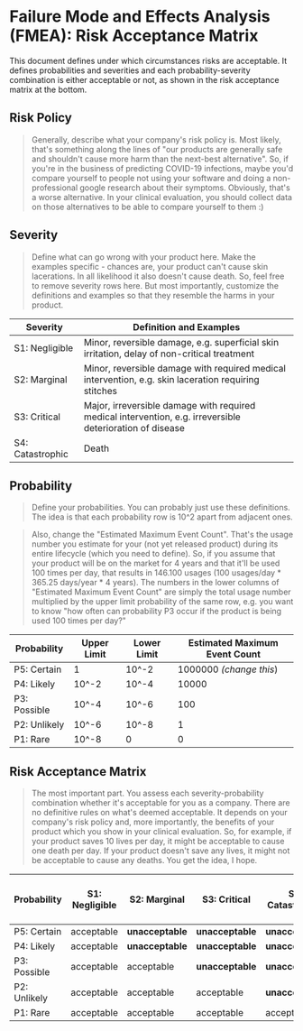 # Failure Mode and Effects Analysis (FMEA): Risk Acceptance Matrix

This document defines under which circumstances risks are acceptable. It defines probabilities and severities
and each probability-severity combination is either acceptable or not, as shown in the risk acceptance matrix
at the bottom.

## Risk Policy

> Generally, describe what your company's risk policy is. Most likely, that's something along the lines of "our
> products are generally safe and shouldn't cause more harm than the next-best alternative". So, if you're in
> the business of predicting COVID-19 infections, maybe you'd compare yourself to people not using your software
> and doing a non-professional google research about their symptoms. Obviously, that's a worse alternative. In
> your clinical evaluation, you should collect data on those alternatives to be able to compare yourself to
> them :)

## Severity

> Define what can go wrong with your product here. Make the examples specific - chances are, your product
> can't cause skin lacerations. In all likelihood it also doesn't cause death. So, feel free to remove
> severity rows here. But most importantly, customize the definitions and examples so that they resemble the
> harms in your product.

| Severity         | Definition and Examples                                                                                   |
|------------------|-----------------------------------------------------------------------------------------------------------|
| S1: Negligible   | Minor, reversible damage, e.g. superficial skin irritation, delay of non-critical treatment               |
| S2: Marginal     | Minor, reversible damage with required medical intervention, e.g. skin laceration requiring stitches      |
| S3: Critical     | Major, irreversible damage with required medical intervention, e.g. irreversible deterioration of disease |
| S4: Catastrophic | Death                                                                                                     |

## Probability

> Define your probabilities. You can probably just use these definitions. The idea is that each probability
> row is 10^2 apart from adjacent ones.

> Also, change the "Estimated Maximum Event Count". That's the usage number you estimate for your (not yet
> released product) during its entire lifecycle (which you need to define). So, if you assume that your
> product will be on the market for 4 years and that it'll be used 100 times per day, that results in 146.100
> usages (100 usages/day * 365.25 days/year * 4 years). The numbers in the lower columns of "Estimated Maximum
> Event Count" are simply the total usage number multiplied by the upper limit probability of the same row,
> e.g. you want to know "how often can probability P3 occur if the product is being used 100 times per day?"

| Probability  | Upper Limit | Lower Limit | Estimated Maximum Event Count |
|--------------|-------------|-------------|-------------------------------|
| P5: Certain  | 1           | 10^-2       | 1000000 *(change this*)       |
| P4: Likely   | 10^-2       | 10^-4       | 10000                         |
| P3: Possible | 10^-4       | 10^-6       | 100                           |
| P2: Unlikely | 10^-6       | 10^-8       | 1                             |
| P1: Rare     | 10^-8       | 0           | 0                             |

## Risk Acceptance Matrix

> The most important part. You assess each severity-probability combination whether it's acceptable for you as
> a company. There are no definitive rules on what's deemed acceptable. It depends on your company's risk
> policy and, more importantly, the benefits of your product which you show in your clinical evaluation. So,
> for example, if your product saves 10 lives per day, it might be acceptable to cause one death per day. If
> your product doesn't save any lives, it might not be acceptable to cause any deaths. You get the idea, I
> hope.

| Probability  | S1: Negligible | S2: Marginal     | S3: Critical     | S4: Catastrophic | Estimated Maximum Event Count |
|--------------|----------------|------------------|------------------|------------------|-------------------------------|
| P5: Certain  | acceptable     | **unacceptable** | **unacceptable** | **unacceptable** | 1000000                       |
| P4: Likely   | acceptable     | **unacceptable** | **unacceptable** | **unacceptable** | 10000                         |
| P3: Possible | acceptable     | acceptable       | **unacceptable** | **unacceptable** | 100                           |
| P2: Unlikely | acceptable     | acceptable       | acceptable       | **unacceptable** | 1                             |
| P1: Rare     | acceptable     | acceptable       | acceptable       | acceptable       | 0                             |
